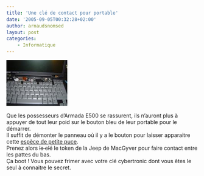 ```yaml
---
title: 'Une clé de contact pour portable'
date: '2005-09-05T00:32:28+02:00'
author: arnaudsnomsed
layout: post
categories:
    - Informatique
---
```


![](/assets/images/DSC00362.JPG)

Que les possesseurs d’Armada E500 se rassurent, ils n’auront plus à appuyer de tout leur poid sur le bouton bleu de leur portable pour le démarrer.  
Il suffit de démonter le panneau où il y a le bouton pour laisser apparaitre cette [espèce de petite puce](/assets/images/DSC00364.JPG).  
Prenez alors <s>la clé</s> le token de la Jeep de MacGyver pour faire contact entre les pattes du bas.  
Ça boot ! Vous pouvez frimer avec votre clé cybertronic dont vous êtes le seul à connaitre le secret.